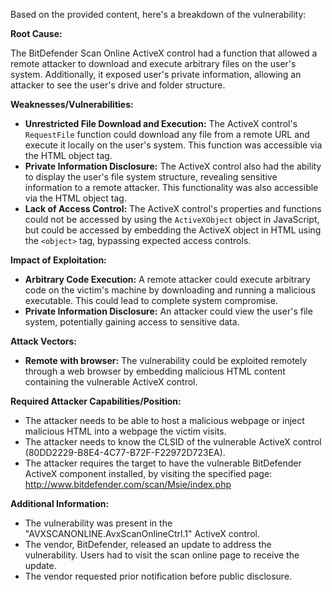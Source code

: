 Based on the provided content, here's a breakdown of the vulnerability:

**Root Cause:**

The BitDefender Scan Online ActiveX control had a function that allowed a remote attacker to download and execute arbitrary files on the user's system. Additionally, it exposed user's private information, allowing an attacker to see the user's drive and folder structure.

**Weaknesses/Vulnerabilities:**

*   **Unrestricted File Download and Execution:** The ActiveX control's `RequestFile` function could download any file from a remote URL and execute it locally on the user's system. This function was accessible via the HTML object tag.
*   **Private Information Disclosure:** The ActiveX control also had the ability to display the user's file system structure, revealing sensitive information to a remote attacker. This functionality was also accessible via the HTML object tag.
*   **Lack of Access Control:** The ActiveX control's properties and functions could not be accessed by using the `ActiveXObject` object in JavaScript, but could be accessed by embedding the ActiveX object in HTML using the `<object>` tag, bypassing expected access controls.

**Impact of Exploitation:**

*   **Arbitrary Code Execution:** A remote attacker could execute arbitrary code on the victim's machine by downloading and running a malicious executable. This could lead to complete system compromise.
*  **Private Information Disclosure:** An attacker could view the user's file system, potentially gaining access to sensitive data.

**Attack Vectors:**

*   **Remote with browser:** The vulnerability could be exploited remotely through a web browser by embedding malicious HTML content containing the vulnerable ActiveX control.

**Required Attacker Capabilities/Position:**

*   The attacker needs to be able to host a malicious webpage or inject malicious HTML into a webpage the victim visits.
*   The attacker needs to know the CLSID of the vulnerable ActiveX control (80DD2229-B8E4-4C77-B72F-F22972D723EA).
* The attacker requires the target to have the vulnerable BitDefender ActiveX component installed, by visiting the specified page: <http://www.bitdefender.com/scan/Msie/index.php>

**Additional Information:**

*   The vulnerability was present in the "AVXSCANONLINE.AvxScanOnlineCtrl.1" ActiveX control.
*   The vendor, BitDefender, released an update to address the vulnerability. Users had to visit the scan online page to receive the update.
* The vendor requested prior notification before public disclosure.